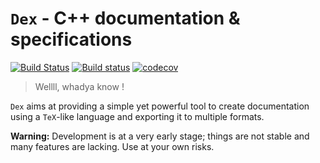 

# `Dex` - C++ documentation & specifications

[![Build Status](https://api.travis-ci.com/strandfield/dex.svg?branch=master)](https://travis-ci.com/github/strandfield/dex)
[![Build status](https://ci.appveyor.com/api/projects/status/5psv3b7db6jrt97m?svg=true)](https://ci.appveyor.com/project/strandfield/dex)
[![codecov](https://codecov.io/gh/strandfield/dex/branch/master/graph/badge.svg?token=GfrJWRlYwn)](https://codecov.io/gh/strandfield/dex)

> Wellll, whadya know !

`Dex` aims at providing a simple yet powerful tool to create documentation using a 
`TeX`-like language and exporting it to multiple formats.

**Warning:** Development is at a very early stage; things are not stable and many features 
are lacking. Use at your own risks.

